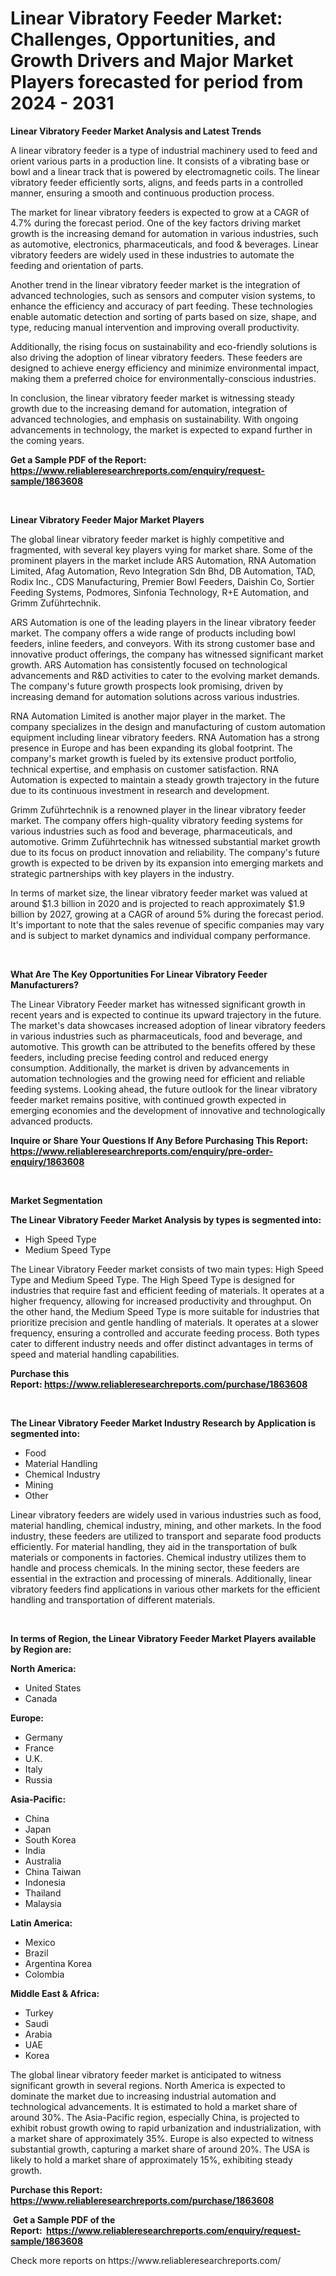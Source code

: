 <p><h1>Linear Vibratory Feeder Market: Challenges, Opportunities, and Growth Drivers and Major Market Players forecasted for period from 2024 - 2031</h1></p><p><strong>Linear Vibratory Feeder Market Analysis and Latest Trends</strong></p>
<p><p>A linear vibratory feeder is a type of industrial machinery used to feed and orient various parts in a production line. It consists of a vibrating base or bowl and a linear track that is powered by electromagnetic coils. The linear vibratory feeder efficiently sorts, aligns, and feeds parts in a controlled manner, ensuring a smooth and continuous production process.</p><p>The market for linear vibratory feeders is expected to grow at a CAGR of 4.7% during the forecast period. One of the key factors driving market growth is the increasing demand for automation in various industries, such as automotive, electronics, pharmaceuticals, and food & beverages. Linear vibratory feeders are widely used in these industries to automate the feeding and orientation of parts.</p><p>Another trend in the linear vibratory feeder market is the integration of advanced technologies, such as sensors and computer vision systems, to enhance the efficiency and accuracy of part feeding. These technologies enable automatic detection and sorting of parts based on size, shape, and type, reducing manual intervention and improving overall productivity.</p><p>Additionally, the rising focus on sustainability and eco-friendly solutions is also driving the adoption of linear vibratory feeders. These feeders are designed to achieve energy efficiency and minimize environmental impact, making them a preferred choice for environmentally-conscious industries.</p><p>In conclusion, the linear vibratory feeder market is witnessing steady growth due to the increasing demand for automation, integration of advanced technologies, and emphasis on sustainability. With ongoing advancements in technology, the market is expected to expand further in the coming years.</p></p>
<p><strong>Get a Sample PDF of the Report:&nbsp; <a href="https://www.reliableresearchreports.com/enquiry/request-sample/1863608">https://www.reliableresearchreports.com/enquiry/request-sample/1863608</a></strong></p>
<p>&nbsp;</p>
<p><strong>Linear Vibratory Feeder Major Market Players</strong></p>
<p><p>The global linear vibratory feeder market is highly competitive and fragmented, with several key players vying for market share. Some of the prominent players in the market include ARS Automation, RNA Automation Limited, Afag Automation, Revo Integration Sdn Bhd, DB Automation, TAD, Rodix Inc., CDS Manufacturing, Premier Bowl Feeders, Daishin Co, Sortier Feeding Systems, Podmores, Sinfonia Technology, R+E Automation, and Grimm Zuführtechnik.</p><p>ARS Automation is one of the leading players in the linear vibratory feeder market. The company offers a wide range of products including bowl feeders, inline feeders, and conveyors. With its strong customer base and innovative product offerings, the company has witnessed significant market growth. ARS Automation has consistently focused on technological advancements and R&D activities to cater to the evolving market demands. The company's future growth prospects look promising, driven by increasing demand for automation solutions across various industries.</p><p>RNA Automation Limited is another major player in the market. The company specializes in the design and manufacturing of custom automation equipment including linear vibratory feeders. RNA Automation has a strong presence in Europe and has been expanding its global footprint. The company's market growth is fueled by its extensive product portfolio, technical expertise, and emphasis on customer satisfaction. RNA Automation is expected to maintain a steady growth trajectory in the future due to its continuous investment in research and development.</p><p>Grimm Zuführtechnik is a renowned player in the linear vibratory feeder market. The company offers high-quality vibratory feeding systems for various industries such as food and beverage, pharmaceuticals, and automotive. Grimm Zuführtechnik has witnessed substantial market growth due to its focus on product innovation and reliability. The company's future growth is expected to be driven by its expansion into emerging markets and strategic partnerships with key players in the industry.</p><p>In terms of market size, the linear vibratory feeder market was valued at around $1.3 billion in 2020 and is projected to reach approximately $1.9 billion by 2027, growing at a CAGR of around 5% during the forecast period. It's important to note that the sales revenue of specific companies may vary and is subject to market dynamics and individual company performance.</p></p>
<p>&nbsp;</p>
<p><strong>What Are The Key Opportunities For Linear Vibratory Feeder Manufacturers?</strong></p>
<p><p>The Linear Vibratory Feeder market has witnessed significant growth in recent years and is expected to continue its upward trajectory in the future. The market's data showcases increased adoption of linear vibratory feeders in various industries such as pharmaceuticals, food and beverage, and automotive. This growth can be attributed to the benefits offered by these feeders, including precise feeding control and reduced energy consumption. Additionally, the market is driven by advancements in automation technologies and the growing need for efficient and reliable feeding systems. Looking ahead, the future outlook for the linear vibratory feeder market remains positive, with continued growth expected in emerging economies and the development of innovative and technologically advanced products.</p></p>
<p><strong>Inquire or Share Your Questions If Any Before Purchasing This Report: <a href="https://www.reliableresearchreports.com/enquiry/pre-order-enquiry/1863608">https://www.reliableresearchreports.com/enquiry/pre-order-enquiry/1863608</a></strong></p>
<p>&nbsp;</p>
<p><strong>Market Segmentation</strong></p>
<p><strong>The Linear Vibratory Feeder Market Analysis by types is segmented into:</strong></p>
<p><ul><li>High Speed Type</li><li>Medium Speed Type</li></ul></p>
<p><p>The Linear Vibratory Feeder market consists of two main types: High Speed Type and Medium Speed Type. The High Speed Type is designed for industries that require fast and efficient feeding of materials. It operates at a higher frequency, allowing for increased productivity and throughput. On the other hand, the Medium Speed Type is more suitable for industries that prioritize precision and gentle handling of materials. It operates at a slower frequency, ensuring a controlled and accurate feeding process. Both types cater to different industry needs and offer distinct advantages in terms of speed and material handling capabilities.</p></p>
<p><strong>Purchase this Report:&nbsp;<a href="https://www.reliableresearchreports.com/purchase/1863608">https://www.reliableresearchreports.com/purchase/1863608</a></strong></p>
<p>&nbsp;</p>
<p><strong>The Linear Vibratory Feeder Market Industry Research by Application is segmented into:</strong></p>
<p><ul><li>Food</li><li>Material Handling</li><li>Chemical Industry</li><li>Mining</li><li>Other</li></ul></p>
<p><p>Linear vibratory feeders are widely used in various industries such as food, material handling, chemical industry, mining, and other markets. In the food industry, these feeders are utilized to transport and separate food products efficiently. For material handling, they aid in the transportation of bulk materials or components in factories. Chemical industry utilizes them to handle and process chemicals. In the mining sector, these feeders are essential in the extraction and processing of minerals. Additionally, linear vibratory feeders find applications in various other markets for the efficient handling and transportation of different materials.</p></p>
<p>&nbsp;</p>
<p><strong>In terms of Region, the Linear Vibratory Feeder Market Players available by Region are:</strong></p>
<p>
    <p> <strong> North America: </strong>
        <ul>
            <li>United States</li>
            <li>Canada</li>
        </ul>
        </p> 
    <p> <strong> Europe: </strong>
        <ul>
            <li>Germany</li>
            <li>France</li>
            <li>U.K.</li>
            <li>Italy</li>
            <li>Russia</li>
        </ul>
        </p> 
    <p> <strong> Asia-Pacific: </strong>
        <ul>
            <li>China</li>
            <li>Japan</li>
            <li>South Korea</li>
            <li>India</li>
            <li>Australia</li>
            <li>China Taiwan</li>
            <li>Indonesia</li>
            <li>Thailand</li>
            <li>Malaysia</li>
        </ul>
        </p> 
    <p> <strong> Latin America: </strong>
        <ul>
            <li>Mexico</li>
            <li>Brazil</li>
            <li>Argentina Korea</li>
            <li>Colombia</li>
        </ul>
        </p> 
    <p> <strong> Middle East & Africa: </strong>
        <ul>
            <li>Turkey</li>
            <li>Saudi</li>
            <li>Arabia</li>
            <li>UAE</li>
            <li>Korea</li>
        </ul>
    </p>
    </p>
<p><p>The global linear vibratory feeder market is anticipated to witness significant growth in several regions. North America is expected to dominate the market due to increasing industrial automation and technological advancements. It is estimated to hold a market share of around 30%. The Asia-Pacific region, especially China, is projected to exhibit robust growth owing to rapid urbanization and industrialization, with a market share of approximately 35%. Europe is also expected to witness substantial growth, capturing a market share of around 20%. The USA is likely to hold a market share of approximately 15%, exhibiting steady growth.</p></p>
<p><strong>Purchase this Report: <a href="https://www.reliableresearchreports.com/purchase/1863608">https://www.reliableresearchreports.com/purchase/1863608</a></strong></p>
<p>&nbsp;<strong>Get a Sample PDF of the Report:&nbsp;&nbsp;<a href="https://www.reliableresearchreports.com/enquiry/request-sample/1863608">https://www.reliableresearchreports.com/enquiry/request-sample/1863608</a></strong></p>
<p><strong></strong></p>
<p>Check more reports on https://www.reliableresearchreports.com/</p>